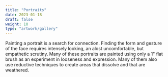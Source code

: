 ```yaml
---
title: "Portraits"
date: 2023-01-18
draft: false
weight: 10
type: "artwork/gallery"
---
```


Painting a portrait is a search for connection.  Finding the form and gesture of the face requires intensely looking, an alost uncomfortable, but empathetic scrutiny.  Many of these portraits are painted using only a 1" flat brush as an experiment in looseness and expression.  Many of them also use reductive techniques to create areas that dissolve and that are weathered. 

